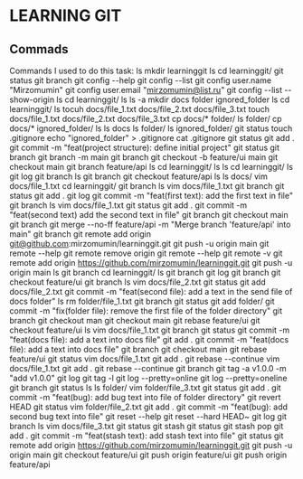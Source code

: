 # LEARNING GIT

## Commads
Commands I used to do this task:
ls
mkdir learninggit
ls
cd learninggit/
git status
git branch
git config --help
git config --list
git config user.name "Mirzomumin"
git config user.email "mirzomumin@list.ru"
git config --list --show-origin
ls 
cd learninggit/
ls
ls -a
mkdir docs folder ignored_folder
ls
cd learninggit/
ls
tocuh docs/file_1.txt docs/file_2.txt docs/file_3.txt
touch docs/file_1.txt docs/file_2.txt docs/file_3.txt
cp docs/* folder/
ls folder/
cp docs/* ignored_folder/
ls
ls docs
ls folder/
ls ignored_folder/
git status
touch .gitignore
echo "ignored_folder" > .gitignore 
cat .gitignore 
git status
git add .
git commit -m "feat(project structure): define initial project"
git status
git branch
git branch -m main
git branch
git checkout -b feature/ui main
git checkout main 
git branch feature/api
ls
cd learninggit/
ls
ls
cd learninggit/
ls
git log
git branch
ls
git branch
git checkout feature/api 
ls
ls docs/
vim docs/file_1.txt
cd learninggit/
git branch
ls
vim docs/file_1.txt 
git branch
git status
git add .
git log
git commit -m "feat(first text): add the first text in file"
git branch
ls
vim docs/file_1.txt 
git status
git add .
git commit -m "feat(second text) add the second text in file"
git branch
git checkout main 
git branch
git merge --no-ff feature/api -m "Merge branch 'feature/api' into main"
git branch
git remote add origin git@github.com:mirzomumin/learninggit.git
git push -u origin main
git remote --help
git remote remove origin 
git remote --help
git remote -v
git remote add origin https://github.com/mirzomumin/learninggit.git
git push -u origin main
ls
git branch
cd learninggit/
ls
git branch
git log 
git branch
git checkout feature/ui 
git branch
ls
vim docs/file_2.txt 
git status
git add docs/file_2.txt 
git commit -m "feat(second file): add a text in the send file of docs folder"
ls
rm folder/file_1.txt 
git branch
git status
git add folder/
git commit -m "fix(folder file): remove the first file of the folder directory"
git branch
git checkout man
git checkout main 
git rebase feature/ui 
git checkout feature/ui 
ls
vim docs/file_1.txt 
git branch
git status
git commit -m "feat(docs file): add a text into docs file"
git add .
git commit -m "feat(docs file): add a text into docs file"
git branch
git checkout main 
git rebase feature/ui 
git status
vim docs/file_1.txt 
git add .
git rebase --continue 
vim docs/file_1.txt
git add .
git rebase --continue
git branch
git tag -a v1.0.0 -m "add v1.0.0"
git log
git tag -l
git log --pretty=online
git log --pretty=oneline
git branch
git status
ls
ls folder/
vim folder/file_3.txt 
git status
git add .
git commit -m "feat(bug): add bug text into file of folder directory"
git revert HEAD
git status
vim folder/file_2.txt 
git add .
git commit -m "feat(bug): add second bug text into file"
git reset --help
git reset --hard HEAD~
git log
git branch
ls
vim docs/file_3.txt 
git status
git stash
git status
git stash pop
git add .
git commit -m "feat(stash text): add stash text into file"
git status
git remote add origin https://github.com/mirzomumin/learninggit.git
git push -u origin main
git checkout feature/ui 
git push origin feature/ui 
git push origin feature/api 

